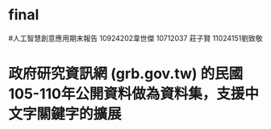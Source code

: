 # final
#人工智慧創意應用期末報告 10924202韋世傑 10712037 莊子賢 11024151劉致敬


# 政府研究資訊網 (grb.gov.tw) 的民國 105-110年公開資料做為資料集，支援中文字關鍵字的擴展
